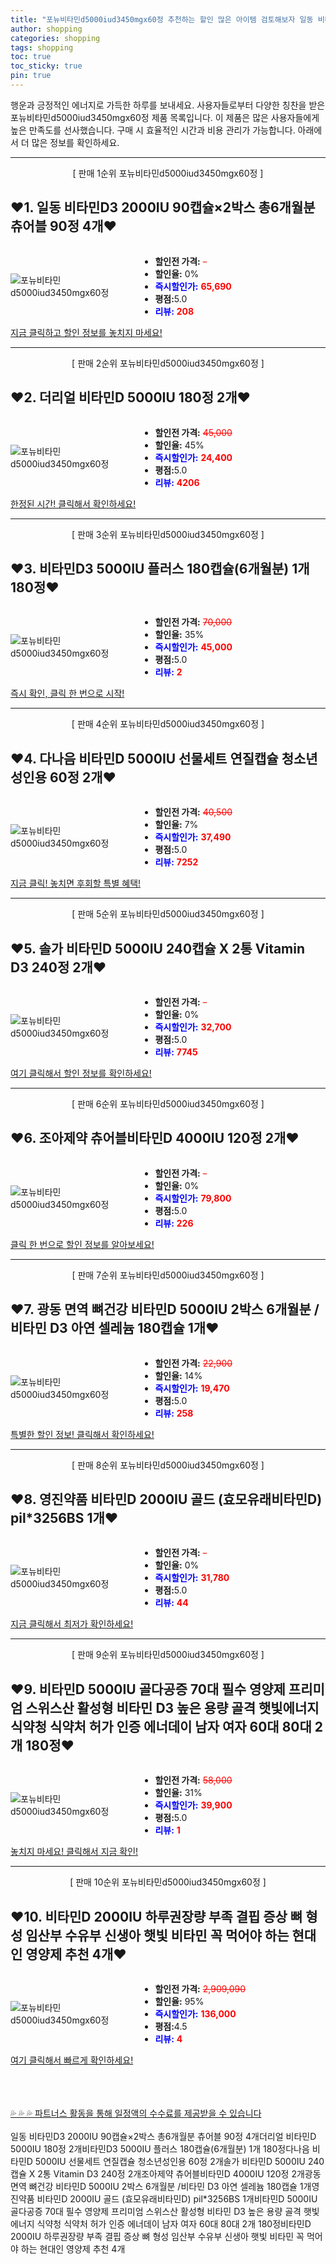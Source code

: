 ```yaml
---
title: "포뉴비타민d5000iud3450mgx60정 추천하는 할인 많은 아이템 검토해보자 일동 비타민D3 2000IU 90캡슐×2박스 총6개월분"
author: shopping
categories: shopping
tags: shopping
toc: true
toc_sticky: true
pin: true
---
```

행운과 긍정적인 에너지로 가득한 하루를 보내세요. 사용자들로부터 다양한 칭찬을 받은 포뉴비타민d5000iud3450mgx60정 제품 목록입니다. 이 제품은 많은 사용자들에게 높은 만족도를 선사했습니다. 구매 시 효율적인 시간과 비용 관리가 가능합니다. 아래에서 더 많은 정보를 확인하세요.

---
<p class="toplist" style="margin: 0 auto; display: block; width: fit-content;">[ 판매 1순위 포뉴비타민d5000iud3450mgx60정 ]</p>

<h2><strong>❤️1. 일동 비타민D3 2000IU 90캡슐×2박스 총6개월분 츄어블 90정 4개❤️</strong></h2>

<div style="display: flex; align-items: center;">
    <div style="flex: 0.4;">
        <img src="https://thumbnail9.coupangcdn.com/thumbnails/remote/230x230ex/image/vendor_inventory/2275/71de3ce5c33fa7c1ca381685ef6243e98d0146bc88d0dd1165e5d1a87ff2.jpg" alt="포뉴비타민d5000iud3450mgx60정" style="max-width: 100%;">
    </div>
    <div style="flex: 0.6; margin-left: 10px;">
        <ul>
            <li><strong>할인전 가격:</strong> <del style="color: red;">-</del></li>
            <li><strong>할인율:</strong> 0%</li>
            <li><span style='color:blue'><strong>즉시할인가:</strong></span> <span style='color:red'><strong>65,690</strong></span></li>
            <li><strong>평점:</strong>5.0</li>
            <li><span style='color:blue'><strong>리뷰:</strong></span> <span style='color:red'><strong>208</strong></span></li>
        </ul>
    </div>
</div>
<div class="center">
    <a href="https://selin100587.github.io?lptag=AF9450613&subid=githubio&pageKey=111804118&traceid=V0-153&itemId=20984966452&vendorItemId=88049929644" class="myButton">
        지금 클릭하고 할인 정보를 놓치지 마세요!
    </a>
</div>


---
<p class="toplist" style="margin: 0 auto; display: block; width: fit-content;">[ 판매 2순위 포뉴비타민d5000iud3450mgx60정 ]</p>

<h2><strong>❤️2. 더리얼 비타민D 5000IU 180정 2개❤️</strong></h2>

<div style="display: flex; align-items: center;">
    <div style="flex: 0.4;">
        <img src="https://thumbnail6.coupangcdn.com/thumbnails/remote/230x230ex/image/vendor_inventory/dac9/cad5445d24efb54a9676055712ef5e079838c3be9f2e3527543f60167521.jpg" alt="포뉴비타민d5000iud3450mgx60정" style="max-width: 100%;">
    </div>
    <div style="flex: 0.6; margin-left: 10px;">
        <ul>
            <li><strong>할인전 가격:</strong> <del style="color: red;">45,000</del></li>
            <li><strong>할인율:</strong> 45%</li>
            <li><span style='color:blue'><strong>즉시할인가:</strong></span> <span style='color:red'><strong>24,400</strong></span></li>
            <li><strong>평점:</strong>5.0</li>
            <li><span style='color:blue'><strong>리뷰:</strong></span> <span style='color:red'><strong>4206</strong></span></li>
        </ul>
    </div>
</div>
<div class="center">
    <a href="https://selin100587.github.io?lptag=AF9450613&subid=githubio&pageKey=6281719720&traceid=V0-153&itemId=19443215027&vendorItemId=83201700825" class="myButton">
        한정된 시간! 클릭해서 확인하세요!
    </a>
</div>


---
<p class="toplist" style="margin: 0 auto; display: block; width: fit-content;">[ 판매 3순위 포뉴비타민d5000iud3450mgx60정 ]</p>

<h2><strong>❤️3. 비타민D3 5000IU 플러스 180캡슐(6개월분) 1개 180정❤️</strong></h2>

<div style="display: flex; align-items: center;">
    <div style="flex: 0.4;">
        <img src="https://thumbnail7.coupangcdn.com/thumbnails/remote/230x230ex/image/vendor_inventory/182b/fa26384531f2c0408652242c9e761b60e575b8816e8a47043823c621fad8.jpeg" alt="포뉴비타민d5000iud3450mgx60정" style="max-width: 100%;">
    </div>
    <div style="flex: 0.6; margin-left: 10px;">
        <ul>
            <li><strong>할인전 가격:</strong> <del style="color: red;">70,000</del></li>
            <li><strong>할인율:</strong> 35%</li>
            <li><span style='color:blue'><strong>즉시할인가:</strong></span> <span style='color:red'><strong>45,000</strong></span></li>
            <li><strong>평점:</strong>5.0</li>
            <li><span style='color:blue'><strong>리뷰:</strong></span> <span style='color:red'><strong>2</strong></span></li>
        </ul>
    </div>
</div>
<div class="center">
    <a href="https://selin100587.github.io?lptag=AF9450613&subid=githubio&pageKey=4760195951&traceid=V0-153&itemId=6064376040&vendorItemId=73361234549" class="myButton">
        즉시 확인, 클릭 한 번으로 시작!
    </a>
</div>


---
<p class="toplist" style="margin: 0 auto; display: block; width: fit-content;">[ 판매 4순위 포뉴비타민d5000iud3450mgx60정 ]</p>

<h2><strong>❤️4. 다나음 비타민D 5000IU 선물세트 연질캡슐 청소년성인용 60정 2개❤️</strong></h2>

<div style="display: flex; align-items: center;">
    <div style="flex: 0.4;">
        <img src="https://thumbnail10.coupangcdn.com/thumbnails/remote/230x230ex/image/retail/images/199953356926422-123d2ee1-b1aa-4a01-90b8-fc390ba854a3.jpg" alt="포뉴비타민d5000iud3450mgx60정" style="max-width: 100%;">
    </div>
    <div style="flex: 0.6; margin-left: 10px;">
        <ul>
            <li><strong>할인전 가격:</strong> <del style="color: red;">40,500</del></li>
            <li><strong>할인율:</strong> 7%</li>
            <li><span style='color:blue'><strong>즉시할인가:</strong></span> <span style='color:red'><strong>37,490</strong></span></li>
            <li><strong>평점:</strong>5.0</li>
            <li><span style='color:blue'><strong>리뷰:</strong></span> <span style='color:red'><strong>7252</strong></span></li>
        </ul>
    </div>
</div>
<div class="center">
    <a href="https://selin100587.github.io?lptag=AF9450613&subid=githubio&pageKey=1707567&traceid=V0-153&itemId=20970408249&vendorItemId=3010042095" class="myButton">
        지금 클릭! 놓치면 후회할 특별 혜택!
    </a>
</div>


---
<p class="toplist" style="margin: 0 auto; display: block; width: fit-content;">[ 판매 5순위 포뉴비타민d5000iud3450mgx60정 ]</p>

<h2><strong>❤️5. 솔가 비타민D 5000IU 240캡슐 X 2통 Vitamin D3 240정 2개❤️</strong></h2>

<div style="display: flex; align-items: center;">
    <div style="flex: 0.4;">
        <img src="https://thumbnail10.coupangcdn.com/thumbnails/remote/230x230ex/image/vendor_inventory/600e/1fffef0fcefa9c44f59dad12a979b5da07f9ae36864e1db4802478ec6813.jpg" alt="포뉴비타민d5000iud3450mgx60정" style="max-width: 100%;">
    </div>
    <div style="flex: 0.6; margin-left: 10px;">
        <ul>
            <li><strong>할인전 가격:</strong> <del style="color: red;">-</del></li>
            <li><strong>할인율:</strong> 0%</li>
            <li><span style='color:blue'><strong>즉시할인가:</strong></span> <span style='color:red'><strong>32,700</strong></span></li>
            <li><strong>평점:</strong>5.0</li>
            <li><span style='color:blue'><strong>리뷰:</strong></span> <span style='color:red'><strong>7745</strong></span></li>
        </ul>
    </div>
</div>
<div class="center">
    <a href="https://selin100587.github.io?lptag=AF9450613&subid=githubio&pageKey=8136130300&traceid=V0-153&itemId=6966805113&vendorItemId=89982958370" class="myButton">
        여기 클릭해서 할인 정보를 확인하세요!
    </a>
</div>


---
<p class="toplist" style="margin: 0 auto; display: block; width: fit-content;">[ 판매 6순위 포뉴비타민d5000iud3450mgx60정 ]</p>

<h2><strong>❤️6. 조아제약 츄어블비타민D 4000IU 120정 2개❤️</strong></h2>

<div style="display: flex; align-items: center;">
    <div style="flex: 0.4;">
        <img src="https://thumbnail6.coupangcdn.com/thumbnails/remote/230x230ex/image/vendor_inventory/fba9/53a5b923e5d570e37c677c4f035d33750276c986fa958080d42cdeec4953.jpg" alt="포뉴비타민d5000iud3450mgx60정" style="max-width: 100%;">
    </div>
    <div style="flex: 0.6; margin-left: 10px;">
        <ul>
            <li><strong>할인전 가격:</strong> <del style="color: red;">-</del></li>
            <li><strong>할인율:</strong> 0%</li>
            <li><span style='color:blue'><strong>즉시할인가:</strong></span> <span style='color:red'><strong>79,800</strong></span></li>
            <li><strong>평점:</strong>5.0</li>
            <li><span style='color:blue'><strong>리뷰:</strong></span> <span style='color:red'><strong>226</strong></span></li>
        </ul>
    </div>
</div>
<div class="center">
    <a href="https://selin100587.github.io?lptag=AF9450613&subid=githubio&pageKey=8204170888&traceid=V0-153&itemId=1036104502&vendorItemId=90044960062" class="myButton">
        클릭 한 번으로 할인 정보를 알아보세요!
    </a>
</div>


---
<p class="toplist" style="margin: 0 auto; display: block; width: fit-content;">[ 판매 7순위 포뉴비타민d5000iud3450mgx60정 ]</p>

<h2><strong>❤️7. 광동 면역 뼈건강 비타민D 5000IU 2박스 6개월분 /비타민 D3 아연 셀레늄 180캡슐 1개❤️</strong></h2>

<div style="display: flex; align-items: center;">
    <div style="flex: 0.4;">
        <img src="https://thumbnail7.coupangcdn.com/thumbnails/remote/230x230ex/image/vendor_inventory/1c3e/941926cac7d71cbe89fc12c92c42c8630eae847a691c84b7160b51b08b77.jpg" alt="포뉴비타민d5000iud3450mgx60정" style="max-width: 100%;">
    </div>
    <div style="flex: 0.6; margin-left: 10px;">
        <ul>
            <li><strong>할인전 가격:</strong> <del style="color: red;">22,900</del></li>
            <li><strong>할인율:</strong> 14%</li>
            <li><span style='color:blue'><strong>즉시할인가:</strong></span> <span style='color:red'><strong>19,470</strong></span></li>
            <li><strong>평점:</strong>5.0</li>
            <li><span style='color:blue'><strong>리뷰:</strong></span> <span style='color:red'><strong>258</strong></span></li>
        </ul>
    </div>
</div>
<div class="center">
    <a href="https://selin100587.github.io?lptag=AF9450613&subid=githubio&pageKey=7339775435&traceid=V0-153&itemId=18882712898&vendorItemId=86011116312" class="myButton">
        특별한 할인 정보! 클릭해서 확인하세요!
    </a>
</div>


---
<p class="toplist" style="margin: 0 auto; display: block; width: fit-content;">[ 판매 8순위 포뉴비타민d5000iud3450mgx60정 ]</p>

<h2><strong>❤️8. 영진약품 비타민D 2000IU 골드 (효모유래비타민D) pil*3256BS 1개❤️</strong></h2>

<div style="display: flex; align-items: center;">
    <div style="flex: 0.4;">
        <img src="https://thumbnail8.coupangcdn.com/thumbnails/remote/230x230ex/image/vendor_inventory/2967/c1f2443fdd798c8964f639b23032d3c3ee9bc640e50b88107384f0b8e274.jpg" alt="포뉴비타민d5000iud3450mgx60정" style="max-width: 100%;">
    </div>
    <div style="flex: 0.6; margin-left: 10px;">
        <ul>
            <li><strong>할인전 가격:</strong> <del style="color: red;">-</del></li>
            <li><strong>할인율:</strong> 0%</li>
            <li><span style='color:blue'><strong>즉시할인가:</strong></span> <span style='color:red'><strong>31,780</strong></span></li>
            <li><strong>평점:</strong>5.0</li>
            <li><span style='color:blue'><strong>리뷰:</strong></span> <span style='color:red'><strong>44</strong></span></li>
        </ul>
    </div>
</div>
<div class="center">
    <a href="https://selin100587.github.io?lptag=AF9450613&subid=githubio&pageKey=8143452231&traceid=V0-153&itemId=21178298703&vendorItemId=90736666799" class="myButton">
        지금 클릭해서 최저가 확인하세요!
    </a>
</div>


---
<p class="toplist" style="margin: 0 auto; display: block; width: fit-content;">[ 판매 9순위 포뉴비타민d5000iud3450mgx60정 ]</p>

<h2><strong>❤️9. 비타민D 5000IU 골다공증 70대 필수 영양제 프리미엄 스위스산 활성형 비타민 D3 높은 용량 골격 햇빛에너지 식약청 식약처 허가 인증 에너데이 남자 여자 60대 80대 2개 180정❤️</strong></h2>

<div style="display: flex; align-items: center;">
    <div style="flex: 0.4;">
        <img src="https://thumbnail9.coupangcdn.com/thumbnails/remote/230x230ex/image/vendor_inventory/358e/d8498cdc22340203d7a407fd116372f10a5a986a5dbedfaa792af986648e.jpg" alt="포뉴비타민d5000iud3450mgx60정" style="max-width: 100%;">
    </div>
    <div style="flex: 0.6; margin-left: 10px;">
        <ul>
            <li><strong>할인전 가격:</strong> <del style="color: red;">58,000</del></li>
            <li><strong>할인율:</strong> 31%</li>
            <li><span style='color:blue'><strong>즉시할인가:</strong></span> <span style='color:red'><strong>39,900</strong></span></li>
            <li><strong>평점:</strong>5.0</li>
            <li><span style='color:blue'><strong>리뷰:</strong></span> <span style='color:red'><strong>1</strong></span></li>
        </ul>
    </div>
</div>
<div class="center">
    <a href="https://selin100587.github.io?lptag=AF9450613&subid=githubio&pageKey=8005991160&traceid=V0-153&itemId=22316005821&vendorItemId=89361392069" class="myButton">
        놓치지 마세요! 클릭해서 지금 확인!
    </a>
</div>


---
<p class="toplist" style="margin: 0 auto; display: block; width: fit-content;">[ 판매 10순위 포뉴비타민d5000iud3450mgx60정 ]</p>

<h2><strong>❤️10. 비타민D 2000IU 하루권장량 부족 결핍 증상 뼈 형성 임산부 수유부 신생아 햇빛 비타민 꼭 먹어야 하는 현대인 영양제 추천 4개❤️</strong></h2>

<div style="display: flex; align-items: center;">
    <div style="flex: 0.4;">
        <img src="https://thumbnail6.coupangcdn.com/thumbnails/remote/230x230ex/image/vendor_inventory/fc16/8246218b7c10998425b49229c52627aee905e6653d929614f72d9020258e.png" alt="포뉴비타민d5000iud3450mgx60정" style="max-width: 100%;">
    </div>
    <div style="flex: 0.6; margin-left: 10px;">
        <ul>
            <li><strong>할인전 가격:</strong> <del style="color: red;">2,909,090</del></li>
            <li><strong>할인율:</strong> 95%</li>
            <li><span style='color:blue'><strong>즉시할인가:</strong></span> <span style='color:red'><strong>136,000</strong></span></li>
            <li><strong>평점:</strong>4.5</li>
            <li><span style='color:blue'><strong>리뷰:</strong></span> <span style='color:red'><strong>4</strong></span></li>
        </ul>
    </div>
</div>
<div class="center">
    <a href="https://selin100587.github.io?lptag=AF9450613&subid=githubio&pageKey=6857297837&traceid=V0-153&itemId=13271687053&vendorItemId=80529203027" class="myButton">
        여기 클릭해서 빠르게 확인하세요!
    </a>
</div>

<br><br><br>[💦 💦 💦 파트너스 활동을 통해 일정액의 수수료를 제공받을 수 있습니다](https://link.coupang.com/a/bcpT2c)<br><br>일동 비타민D3 2000IU 90캡슐×2박스 총6개월분 츄어블 90정 4개더리얼 비타민D 5000IU 180정 2개비타민D3 5000IU 플러스 180캡슐(6개월분) 1개 180정다나음 비타민D 5000IU 선물세트 연질캡슐 청소년성인용 60정 2개솔가 비타민D 5000IU 240캡슐 X 2통 Vitamin D3 240정 2개조아제약 츄어블비타민D 4000IU 120정 2개광동 면역 뼈건강 비타민D 5000IU 2박스 6개월분 /비타민 D3 아연 셀레늄 180캡슐 1개영진약품 비타민D 2000IU 골드 (효모유래비타민D) pil*3256BS 1개비타민D 5000IU 골다공증 70대 필수 영양제 프리미엄 스위스산 활성형 비타민 D3 높은 용량 골격 햇빛에너지 식약청 식약처 허가 인증 에너데이 남자 여자 60대 80대 2개 180정비타민D 2000IU 하루권장량 부족 결핍 증상 뼈 형성 임산부 수유부 신생아 햇빛 비타민 꼭 먹어야 하는 현대인 영양제 추천 4개
